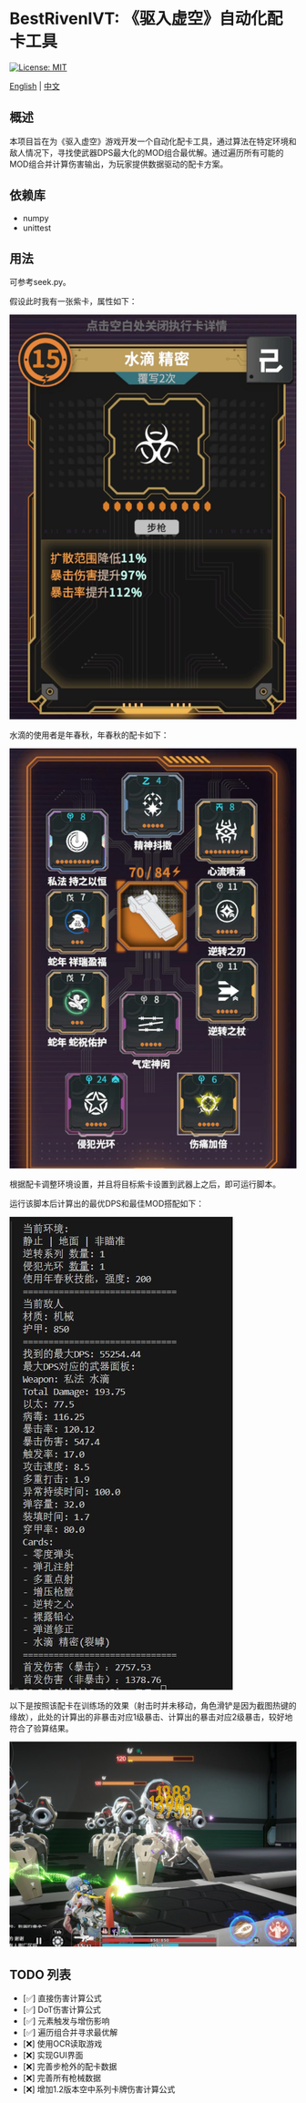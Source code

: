 # BestRivenIVT: 《驱入虚空》自动化配卡工具

[![License: MIT](https://img.shields.io/badge/License-MIT-yellow.svg)](https://opensource.org/licenses/MIT)

[English](Readme_en.md) | [中文](Readme.md)

## 概述
本项目旨在为《驱入虚空》游戏开发一个自动化配卡工具，通过算法在特定环境和敌人情况下，寻找使武器DPS最大化的MOD组合最优解。通过遍历所有可能的MOD组合并计算伤害输出，为玩家提供数据驱动的配卡方案。

## 依赖库
- numpy
- unittest

## 用法

可参考seek.py。

假设此时我有一张紫卡，属性如下：

![](/assets/目标紫卡.jpg)

水滴的使用者是年春秋，年春秋的配卡如下：

![](/assets/角色MOD.jpg)

根据配卡调整环境设置，并且将目标紫卡设置到武器上之后，即可运行脚本。

运行该脚本后计算出的最优DPS和最佳MOD搭配如下：

![](assets/伤害Log.jpg)

以下是按照该配卡在训练场的效果（射击时并未移动，角色滑铲是因为截图热键的缘故），此处的计算出的非暴击对应1级暴击、计算出的暴击对应2级暴击，较好地符合了验算结果。

![](/assets/伤害实测.jpg)

## TODO 列表
- [✅] 直接伤害计算公式
- [✅] DoT伤害计算公式
- [✅] 元素触发与增伤影响
- [✅] 遍历组合并寻求最优解
- [❌] 使用OCR读取游戏
- [❌] 实现GUI界面
- [❌] 完善步枪外的配卡数据
- [❌] 完善所有枪械数据
- [❌] 增加1.2版本空中系列卡牌伤害计算公式
